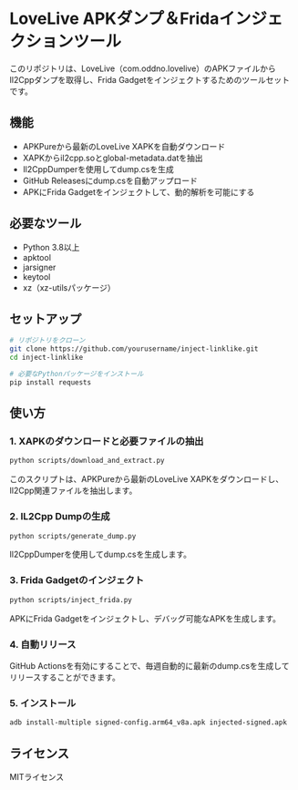# LoveLive APKダンプ＆Fridaインジェクションツール

このリポジトリは、LoveLive（com.oddno.lovelive）のAPKファイルからIl2Cppダンプを取得し、Frida Gadgetをインジェクトするためのツールセットです。

## 機能

- APKPureから最新のLoveLive XAPKを自動ダウンロード
- XAPKからil2cpp.soとglobal-metadata.datを抽出
- Il2CppDumperを使用してdump.csを生成
- GitHub Releasesにdump.csを自動アップロード
- APKにFrida Gadgetをインジェクトして、動的解析を可能にする

## 必要なツール

- Python 3.8以上
- apktool
- jarsigner
- keytool
- xz（xz-utilsパッケージ）

## セットアップ

```bash
# リポジトリをクローン
git clone https://github.com/yourusername/inject-linklike.git
cd inject-linklike

# 必要なPythonパッケージをインストール
pip install requests
```

## 使い方

### 1. XAPKのダウンロードと必要ファイルの抽出

```bash
python scripts/download_and_extract.py
```

このスクリプトは、APKPureから最新のLoveLive XAPKをダウンロードし、Il2Cpp関連ファイルを抽出します。

### 2. IL2Cpp Dumpの生成

```bash
python scripts/generate_dump.py
```

Il2CppDumperを使用してdump.csを生成します。

### 3. Frida Gadgetのインジェクト

```bash
python scripts/inject_frida.py
```

APKにFrida Gadgetをインジェクトし、デバッグ可能なAPKを生成します。

### 4. 自動リリース

GitHub Actionsを有効にすることで、毎週自動的に最新のdump.csを生成してリリースすることができます。

### 5. インストール
```bash
adb install-multiple signed-config.arm64_v8a.apk injected-signed.apk
```

## ライセンス

MITライセンス
